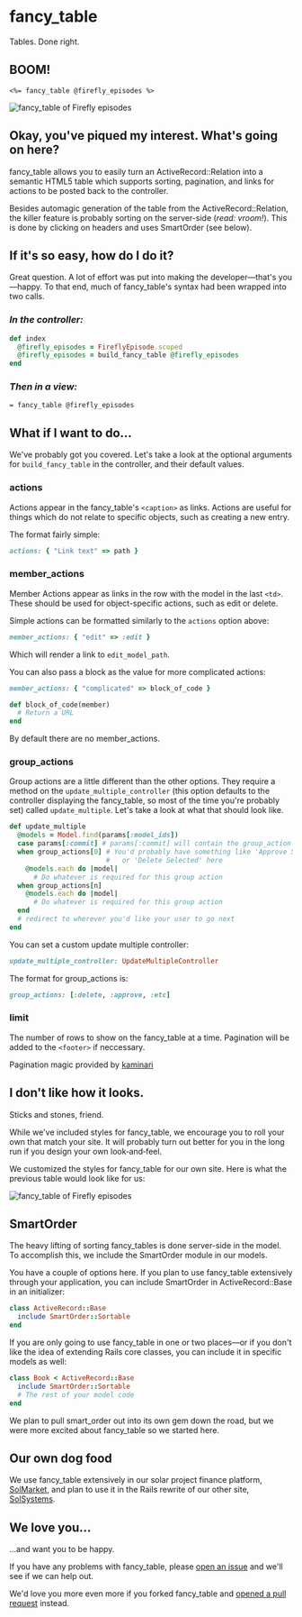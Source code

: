 fancy_table
===========

Tables. Done right.

BOOM!
-----

```erb
<%= fancy_table @firefly_episodes %>
```

![fancy_table of Firefly episodes](https://github.com/solsystems/fancy_table/raw/master/firefly-episodes.png)

Okay, you've piqued my interest. What's going on here?
-------------------------------------------

fancy_table allows you to easily turn an ActiveRecord::Relation into a semantic
HTML5 table which supports sorting, pagination, and links for actions to be
posted back to the controller.

Besides automagic generation of the table from the ActiveRecord::Relation, the
killer feature is probably sorting on the server-side (_read: vroom!_).
This is done by clicking on headers and uses SmartOrder (see below).

If it's so easy, how do I do it?
--------------------------------

Great question. A lot of effort was put into making the developer—that's
you—happy. To that end, much of fancy_table's syntax had been wrapped into two
calls.

### _In the controller:_

```ruby
def index
  @firefly_episodes = FireflyEpisode.scoped
  @firefly_episodes = build_fancy_table @firefly_episodes
end
```

### _Then in a view:_

```haml
= fancy_table @firefly_episodes
```  

What if I want to do...
-----------------------

We've probably got you covered. Let's take a look at the optional arguments for
`build_fancy_table` in the controller, and their default values.

### actions

Actions appear in the fancy_table's `<caption>` as links. Actions are useful
for things which do not relate to specific objects, such as creating a new
entry.

The format fairly simple:

```ruby
actions: { "Link text" => path }
```

### member_actions

Member Actions appear as links in the row with the model in the last `<td>`.
These should be used for object-specific actions, such as edit or delete.

Simple actions can be formatted similarly to the `actions` option above:

```ruby
member_actions: { "edit" => :edit }
```

Which will render a link to `edit_model_path`.

You can also pass a block as the value for more complicated actions:

```ruby
member_actions: { "complicated" => block_of_code }

def block_of_code(member)
  # Return a URL
end
```

By default there are no member_actions.

### group_actions

Group actions are a little different than the other options. They require a
method on the `update_multiple_controller` (this option defaults to the
controller displaying the fancy_table, so most of the time you're probably set)
called `update_multiple`. Let's take a look at what that should look like.

```ruby
def update_multiple
  @models = Model.find(params[:model_ids])
  case params[:commit] # params[:commit] will contain the group_action
  when group_actions[0] # You'd probably have something like 'Approve Selected'
                        #   or 'Delete Selected' here
    @models.each do |model|
      # Do whatever is required for this group action
  when group_actions[n]
    @models.each do |model|
      # Do whatever is required for this group action
  end
  # redirect to wherever you'd like your user to go next
end
```

You can set a custom update multiple controller:

```ruby
update_multiple_controller: UpdateMultipleController
```

The format for group_actions is:

```ruby
group_actions: [:delete, :approve, :etc]
```

### limit

The number of rows to show on the fancy_table at a time. Pagination will be
added to the `<footer>` if neccessary.

Pagination magic provided by [kaminari](https://github.com/amatsuda/kaminari)

I don't like how it looks.
--------------------------

Sticks and stones, friend.

While we've included styles for fancy_table, we encourage you to roll your own
that match your site. It will probably turn out better for you in the long run
if you design your own look‐and‐feel.

We customized the styles for fancy_table for our own site. Here is what the
previous table would look like for us:

![fancy_table of Firefly episodes](https://github.com/calebthompson/fancy_table/raw/master/firefly-episodes.png)

SmartOrder
----------

The heavy lifting of sorting fancy_tables is done server-side in the model.
To accomplish this, we include the SmartOrder module in our models.

You have a couple of options here. If you plan to use fancy_table extensively
through your application, you can include SmartOrder in ActiveRecord::Base in
an initializer:

```ruby
class ActiveRecord::Base
  include SmartOrder::Sortable
end
```

If you are only going to use fancy_table in one or two places—or if you don't
like the idea of extending Rails core classes, you can include it in specific
models as well:

```ruby
class Book < ActiveRecord::Base
  include SmartOrder::Sortable
  # The rest of your model code
end
```

We plan to pull smart_order out into its own gem down the road, but we were more
excited about fancy_table so we started here.

Our own dog food
----------------

We use fancy_table extensively in our solar project finance platform,
[SolMarket](http://solmarket.com), and plan to use it in the Rails rewrite of
our other site, [SolSystems](http://solsystemscompany.com).

We love you...
--------------

...and want you to be happy.

If you have any problems with fancy_table, please
[open an issue](https://github.com/calebthompson/fancy_table/issues/new) and
we'll see if we can help out.

We'd love you more even more if you forked fancy_table and
[opened a pull request](https://github.com/calebthompson/fancy_table/pull/new)
instead.

